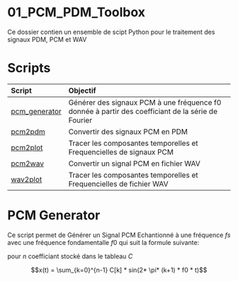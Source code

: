 <h1> 01_PCM_PDM_Toolbox </h1>
Ce dossier contien un ensemble de scipt Python pour le traitement des signaux PDM, PCM et WAV

# Scripts
| Script | Objectif |
|:-------|:---------|
|[pcm_generator](pcm_generator.py)| Générer des signaux PCM à une fréquence f0 donnée à partir des coefficiant de la série de Fourier |
|[pcm2pdm](pcm2pdm.py)| Convertir des signaux PCM en PDM |
|[pcm2plot](pcm2plot.py)| Tracer les composantes temporelles et Frequencielles de signaux PCM|
|[pcm2wav](pcm2wav.py)| Convertir un signal PCM en fichier WAV|
|[wav2plot](wav2plot.py) | Tracer les composantes temporelles et Frequencielles de fichier WAV


# PCM Generator

Ce script permet de Générer un Signal PCM Echantionné à une fréquence $`fs`$ avec une fréquence fondamentalle $`f0`$ qui suit la formule suivante:

pour $`n`$ coefficiant stocké dans le tableau $`C`$

```math
x(t) =  \sum_{k=0}^{n-1} C[k] * sin(2* \pi* (k+1) * f0 * t)
```
